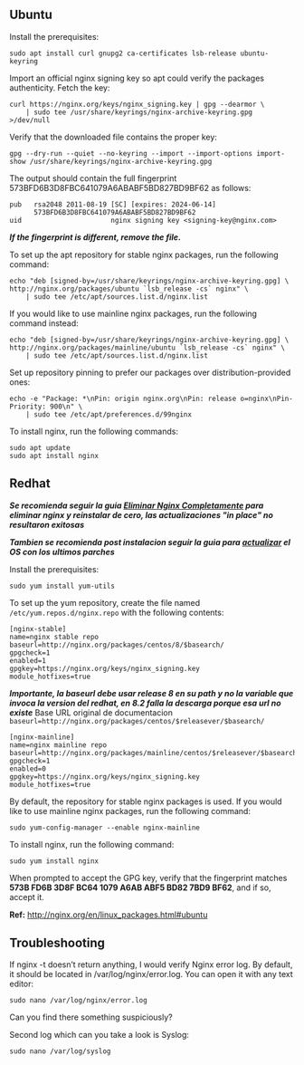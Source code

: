 ## Ubuntu
Install the prerequisites:
```
sudo apt install curl gnupg2 ca-certificates lsb-release ubuntu-keyring
```
Import an official nginx signing key so apt could verify the packages authenticity. Fetch the key:
```
curl https://nginx.org/keys/nginx_signing.key | gpg --dearmor \
    | sudo tee /usr/share/keyrings/nginx-archive-keyring.gpg >/dev/null
```
Verify that the downloaded file contains the proper key:
```
gpg --dry-run --quiet --no-keyring --import --import-options import-show /usr/share/keyrings/nginx-archive-keyring.gpg
```
The output should contain the full fingerprint 573BFD6B3D8FBC641079A6ABABF5BD827BD9BF62 as follows:
```
pub   rsa2048 2011-08-19 [SC] [expires: 2024-06-14]
      573BFD6B3D8FBC641079A6ABABF5BD827BD9BF62
uid                      nginx signing key <signing-key@nginx.com>
```
***If the fingerprint is different, remove the file.***

To set up the apt repository for stable nginx packages, run the following command:
```
echo "deb [signed-by=/usr/share/keyrings/nginx-archive-keyring.gpg] \
http://nginx.org/packages/ubuntu `lsb_release -cs` nginx" \
    | sudo tee /etc/apt/sources.list.d/nginx.list
```
If you would like to use mainline nginx packages, run the following command instead:
```
echo "deb [signed-by=/usr/share/keyrings/nginx-archive-keyring.gpg] \
http://nginx.org/packages/mainline/ubuntu `lsb_release -cs` nginx" \
    | sudo tee /etc/apt/sources.list.d/nginx.list
```
Set up repository pinning to prefer our packages over distribution-provided ones:
```
echo -e "Package: *\nPin: origin nginx.org\nPin: release o=nginx\nPin-Priority: 900\n" \
    | sudo tee /etc/apt/preferences.d/99nginx
```
To install nginx, run the following commands:
```
sudo apt update
sudo apt install nginx
```

## Redhat 

***Se recomienda seguir la guia [Eliminar Nginx Completamente](https://devops.tqcorp.com/IT/Documents/_git/KBase?path=%2Fnginx%2Fdesinstalar%20completamente.md&version=GBmain&_a=preview) para eliminar nginx y reinstalar de cero, las actualizaciones "in place" no resultaron exitosas***

***Tambien se recomienda post instalacion seguir la guia para [actualizar](https://devops.tqcorp.com/IT/Documents/_git/KBase?path=%2Flinux%2FRedhat%208.2%2Factualizar.md&version=GBmain&_a=preview) el OS con los ultimos parches***


Install the prerequisites:
```
sudo yum install yum-utils
```
To set up the yum repository, create the file named ```/etc/yum.repos.d/nginx.repo``` with the following contents:
```
[nginx-stable]
name=nginx stable repo
baseurl=http://nginx.org/packages/centos/8/$basearch/
gpgcheck=1
enabled=1
gpgkey=https://nginx.org/keys/nginx_signing.key
module_hotfixes=true
```
***Importante, la baseurl debe usar release 8 en su path y no la variable que invoca la version del redhat, en 8.2 falla la descarga porque esa url no existe***
Base URL original de documentacion ```baseurl=http://nginx.org/packages/centos/$releasever/$basearch/```
```
[nginx-mainline]
name=nginx mainline repo
baseurl=http://nginx.org/packages/mainline/centos/$releasever/$basearch/
gpgcheck=1
enabled=0
gpgkey=https://nginx.org/keys/nginx_signing.key
module_hotfixes=true
```
By default, the repository for stable nginx packages is used. If you would like to use mainline nginx packages, run the following command:
```
sudo yum-config-manager --enable nginx-mainline
```
To install nginx, run the following command:
```
sudo yum install nginx
```
When prompted to accept the GPG key, verify that the fingerprint matches **573B FD6B 3D8F BC64 1079 A6AB ABF5 BD82 7BD9 BF62**, and if so, accept it.

**Ref:** http://nginx.org/en/linux_packages.html#ubuntu

## Troubleshooting
If nginx -t doesn’t return anything, I would verify Nginx error log. By default, it should be located in /var/log/nginx/error.log. You can open it with any text editor:
```
sudo nano /var/log/nginx/error.log
```
Can you find there something suspiciously?

Second log which can you take a look is Syslog:
```
sudo nano /var/log/syslog
```
